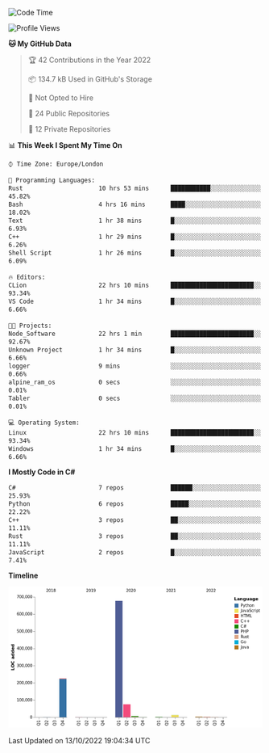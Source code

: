 <!--START_SECTION:waka-->
![Code Time](http://img.shields.io/badge/Code%20Time-320%20hrs%209%20mins-blue)

![Profile Views](http://img.shields.io/badge/Profile%20Views-1-blue)

**🐱 My GitHub Data** 

> 🏆 42 Contributions in the Year 2022
 > 
> 📦 134.7 kB Used in GitHub's Storage 
 > 
> 🚫 Not Opted to Hire
 > 
> 📜 24 Public Repositories 
 > 
> 🔑 12 Private Repositories  
 > 
📊 **This Week I Spent My Time On** 

```text
⌚︎ Time Zone: Europe/London

💬 Programming Languages: 
Rust                     10 hrs 53 mins      ███████████░░░░░░░░░░░░░░   45.82% 
Bash                     4 hrs 16 mins       ████░░░░░░░░░░░░░░░░░░░░░   18.02% 
Text                     1 hr 38 mins        █░░░░░░░░░░░░░░░░░░░░░░░░   6.93% 
C++                      1 hr 29 mins        █░░░░░░░░░░░░░░░░░░░░░░░░   6.26% 
Shell Script             1 hr 26 mins        █░░░░░░░░░░░░░░░░░░░░░░░░   6.09%

🔥 Editors: 
CLion                    22 hrs 10 mins      ███████████████████████░░   93.34% 
VS Code                  1 hr 34 mins        █░░░░░░░░░░░░░░░░░░░░░░░░   6.66%

🐱‍💻 Projects: 
Node_Software            22 hrs 1 min        ███████████████████████░░   92.67% 
Unknown Project          1 hr 34 mins        █░░░░░░░░░░░░░░░░░░░░░░░░   6.66% 
logger                   9 mins              ░░░░░░░░░░░░░░░░░░░░░░░░░   0.66% 
alpine_ram_os            0 secs              ░░░░░░░░░░░░░░░░░░░░░░░░░   0.01% 
Tabler                   0 secs              ░░░░░░░░░░░░░░░░░░░░░░░░░   0.01%

💻 Operating System: 
Linux                    22 hrs 10 mins      ███████████████████████░░   93.34% 
Windows                  1 hr 34 mins        █░░░░░░░░░░░░░░░░░░░░░░░░   6.66%

```

**I Mostly Code in C#** 

```text
C#                       7 repos             ██████░░░░░░░░░░░░░░░░░░░   25.93% 
Python                   6 repos             █████░░░░░░░░░░░░░░░░░░░░   22.22% 
C++                      3 repos             ██░░░░░░░░░░░░░░░░░░░░░░░   11.11% 
Rust                     3 repos             ██░░░░░░░░░░░░░░░░░░░░░░░   11.11% 
JavaScript               2 repos             █░░░░░░░░░░░░░░░░░░░░░░░░   7.41%

```


**Timeline**

![Chart not found](https://raw.githubusercontent.com/Jirubizu/Jirubizu/master/charts/bar_graph.png) 


 Last Updated on 13/10/2022 19:04:34 UTC
<!--END_SECTION:waka-->